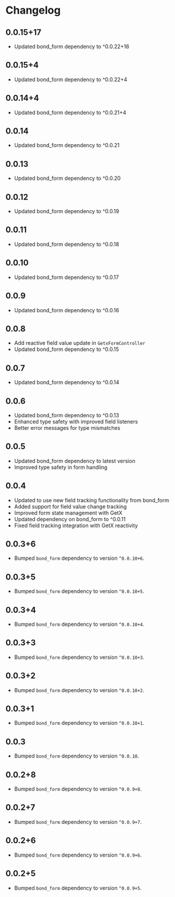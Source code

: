 # Changelog

## 0.0.15+17
* Updated bond_form dependency to ^0.0.22+16

## 0.0.15+4
* Updated bond_form dependency to ^0.0.22+4

## 0.0.14+4
* Updated bond_form dependency to ^0.0.21+4

## 0.0.14
* Updated bond_form dependency to ^0.0.21

## 0.0.13
* Updated bond_form dependency to ^0.0.20

## 0.0.12
* Updated bond_form dependency to ^0.0.19

## 0.0.11
* Updated bond_form dependency to ^0.0.18

## 0.0.10
* Updated bond_form dependency to ^0.0.17

## 0.0.9
* Updated bond_form dependency to ^0.0.16

## 0.0.8
* Add reactive field value update in `GetxFormController`
* Updated bond_form dependency to ^0.0.15

## 0.0.7
* Updated bond_form dependency to ^0.0.14

## 0.0.6

* Updated bond_form dependency to ^0.0.13
* Enhanced type safety with improved field listeners
* Better error messages for type mismatches

## 0.0.5

* Updated bond_form dependency to latest version
* Improved type safety in form handling

## 0.0.4
* Updated to use new field tracking functionality from bond_form
* Added support for field value change tracking
* Improved form state management with GetX
* Updated dependency on bond_form to ^0.0.11
* Fixed field tracking integration with GetX reactivity

## 0.0.3+6
- Bumped `bond_form` dependency to version `^0.0.10+6`.

## 0.0.3+5
- Bumped `bond_form` dependency to version `^0.0.10+5`.

## 0.0.3+4
- Bumped `bond_form` dependency to version `^0.0.10+4`.

## 0.0.3+3
- Bumped `bond_form` dependency to version `^0.0.10+3`.

## 0.0.3+2
- Bumped `bond_form` dependency to version `^0.0.10+2`.

## 0.0.3+1
- Bumped `bond_form` dependency to version `^0.0.10+1`.

## 0.0.3
- Bumped `bond_form` dependency to version `^0.0.10`.

## 0.0.2+8
- Bumped `bond_form` dependency to version `^0.0.9+8`.

## 0.0.2+7
- Bumped `bond_form` dependency to version `^0.0.9+7`.

## 0.0.2+6
- Bumped `bond_form` dependency to version `^0.0.9+6`.

## 0.0.2+5
- Bumped `bond_form` dependency to version `^0.0.9+5`.

